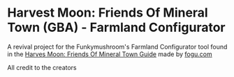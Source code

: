 # Harvest Moon: Friends Of Mineral Town (GBA) - Farmland Configurator
A revival project for the Funkymushroom's Farmland Configurator tool found in the [Harves Moon: Friends Of Mineral Town Guide](https://fogu.com/hm4/) made by [fogu.com](fogu.com)

All credit to the creators
